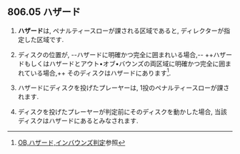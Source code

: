 ## 806.05 ハザード

1. **ハザード**は,
ペナルティースローが課される区域であると,
ディレクターが指定した区域です.

1. ディスクの位置が,
--ハザードに明確かつ完全に囲まれいる場合,--
++ハザードもしくはハザードとアウト•オブ•バウンズの両区域に明確かつ完全に囲まれている場合,++
そのディスクはハザードにあります[^1].

1. ハザードにディスクを投げたプレーヤーは,
1投のペナルティースローが課されます.

1. ディスクを投げたプレーヤーが判定前にそのディスクを動かした場合,
当該ディスクはハザードにあるとみなされます.


[^1]: [OB,ハザード,インバウンズ判定](obhazardinbounds)参照
